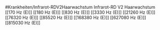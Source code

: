 #Krankheiten/Infrarot-RDV2Haarwachstum
Infrarot-RD V2 Haarwachstum
[[170 Hz (E)]]
[[180 Hz (E)]]
[[830 Hz (E)]]
[[3330 Hz (E)]]
[[21260 Hz (E)]]
[[76320 Hz (E)]]
[[85520 Hz (E)]]
[[168380 Hz (E)]]
[[627080 Hz (E)]]
[[815030 Hz (E)]]